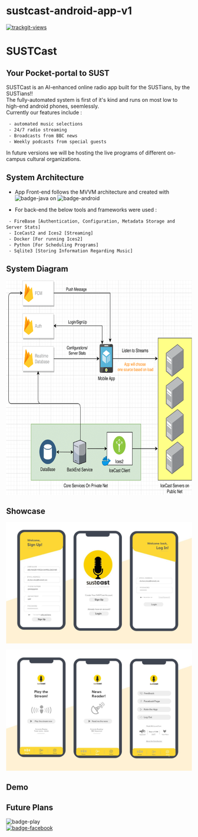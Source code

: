 # sustcast-android-app-v1
<a href="https://trackgit.com">
<img src="https://sfy.cx/u/o7t" alt="trackgit-views" />
</a>

# SUSTCast
## Your Pocket-portal to SUST

SUSTCast is an AI-enhanced online radio app built for the SUSTians, by the SUSTians!!<br/>
The fully-automated system is first of it's kind and runs on most low to high-end android phones, seemlessly.<br/>
Currently our features include :
```
 - automated music selections
 - 24/7 radio streaming
 - Broadcasts from BBC news
 - Weekly podcasts from special guests
```
In future versions we will be hosting the live programs of different on-campus cultural organizations.

## System Architecture

* App Front-end follows the MVVM architecture and created with ![badge-java](https://img.shields.io/badge/java-red?style=for-the-badge&logo=java) on ![badge-android](https://img.shields.io/badge/androidstudio-brightgreen?style=for-the-badge&logo=android)

* For back-end the below tools and frameworks were used :
```
 - FireBase [Authentication, Configuration, Metadata Storage and Server Stats]
 - IceCast2 and Ices2 [Streaming]
 - Docker [For running Ices2]
 - Python [For Scheduling Programs]
 - Sqlite3 [Storing Information Regarding Music]
```
## System Diagram

<p align="center">
  <img width="570" height="580" src="sustcast-architecture (1)-1.png">
</p>

## Showcase
<p align="center">
  <img  src="auth-ss.jpg">
</p>
<p align="center">
  <img  src="frag-ss.jpg">
</p>



## Demo
## Future Plans

![badge-play](https://img.shields.io/badge/Download-playstore-cyan?style=for-the-badge&logo=google-play)
<br/>
[![badge-facebook](https://img.shields.io/badge/Visit-facebook-lightblue?style=for-the-badge&logo=facebook)](https://www.facebook.com/)
